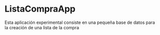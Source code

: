 # ListaCompraApp
Esta aplicación experimental consiste en una pequeña base de datos para la creación de una lista de la compra
